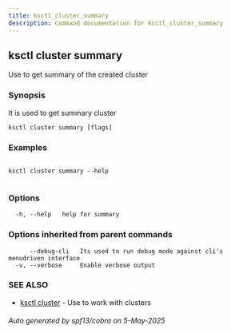 ```yaml
---
title: ksctl_cluster_summary
description: Command documentation for ksctl_cluster_summary
---
```


## ksctl cluster summary

Use to get summary of the created cluster

### Synopsis

It is used to get summary cluster

```
ksctl cluster summary [flags]
```

### Examples

```

ksctl cluster summary --help
		
```

### Options

```
  -h, --help   help for summary
```

### Options inherited from parent commands

```
      --debug-cli   Its used to run debug mode against cli's menudriven interface
  -v, --verbose     Enable verbose output
```

### SEE ALSO

* [ksctl cluster](ksctl_cluster.md)	 - Use to work with clusters

###### Auto generated by spf13/cobra on 5-May-2025
